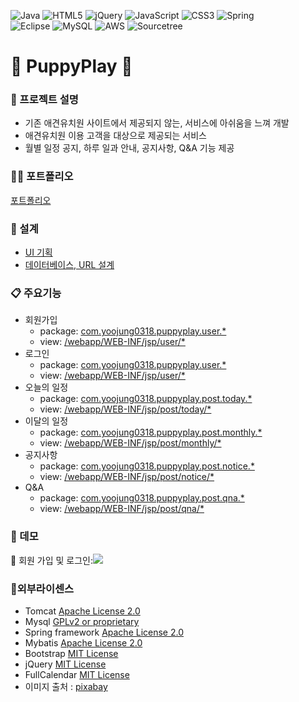 ![Java](https://img.shields.io/badge/java-%23ED8B00.svg?style=for-the-badge&logo=java&logoColor=white)
![HTML5](https://img.shields.io/badge/html5-%23E34F26.svg?style=for-the-badge&logo=html5&logoColor=white)
![jQuery](https://img.shields.io/badge/jquery-%230769AD.svg?style=for-the-badge&logo=jquery&logoColor=white)
![JavaScript](https://img.shields.io/badge/javascript-%23323330.svg?style=for-the-badge&logo=javascript&logoColor=%23F7DF1E)
![CSS3](https://img.shields.io/badge/css3-%231572B6.svg?style=for-the-badge&logo=css3&logoColor=white)
![Spring](https://img.shields.io/badge/spring-%236DB33F.svg?style=for-the-badge&logo=spring&logoColor=white)  
![Eclipse](https://img.shields.io/badge/Eclipse-FE7A16.svg?style=for-the-badge&logo=Eclipse&logoColor=white)
![MySQL](https://img.shields.io/badge/mysql-%2300f.svg?style=for-the-badge&logo=mysql&logoColor=white)
![AWS](https://img.shields.io/badge/AWS-%23FF9900.svg?style=for-the-badge&logo=amazon-aws&logoColor=white)
![Sourcetree](https://img.shields.io/badge/sourcetree-0052CC.svg?style=for-the-badge&logo=java&logoColor=white)
 
# 🐶 PuppyPlay 🙋

### 📢 프로젝트 설명
* 기존 애견유치원 사이트에서 제공되지 않는, 서비스에 아쉬움을 느껴 개발
* 애견유치원 이용 고객을 대상으로 제공되는 서비스
* 월별 일정 공지, 하루 일과 안내, 공지사항, Q&A 기능 제공

### 👩‍🏫 포트폴리오
[포트폴리오](https://github.com/yoojung0318/PuppyPlay/blob/master/puppyplay_portpolio.pdf)

### 📐 설계
* [UI 기획](https://ovenapp.io/view/77ilGaNHK16r9C87JIIWvV15iyX97YFo/)
* [데이터베이스, URL 설계](https://docs.google.com/spreadsheets/d/16qbpdO0wXlZNuEjt_IJBt4AOWvxPrsJkdOZOYPA2Zeo/edit#gid=0)

### 📋 주요기능
* 회원가입
  * package: [com.yoojung0318.puppyplay.user.*](https://github.com/yoojung0318/PuppyPlay/tree/master/src/main/java/com/yoojung0318/puppyplay/user)
  * view: [/webapp/WEB-INF/jsp/user/*](https://github.com/yoojung0318/PuppyPlay/tree/master/src/main/webapp/WEB-INF/jsp/user)
* 로그인
  * package: [com.yoojung0318.puppyplay.user.*](https://github.com/yoojung0318/PuppyPlay/tree/master/src/main/java/com/yoojung0318/puppyplay/user)
  * view: [/webapp/WEB-INF/jsp/user/*](https://github.com/yoojung0318/PuppyPlay/tree/master/src/main/webapp/WEB-INF/jsp/user)
* 오늘의 일정
  * package: [com.yoojung0318.puppyplay.post.today.*](https://github.com/yoojung0318/PuppyPlay/tree/master/src/main/java/com/yoojung0318/puppyplay/post/today)
   * view: [/webapp/WEB-INF/jsp/post/today/*](https://github.com/yoojung0318/PuppyPlay/tree/master/src/main/webapp/WEB-INF/jsp/post/today)
* 이달의 일정
  * package: [com.yoojung0318.puppyplay.post.monthly.*](https://github.com/yoojung0318/PuppyPlay/tree/master/src/main/java/com/yoojung0318/puppyplay/post/monthly)
  * view: [/webapp/WEB-INF/jsp/post/monthly/*](https://github.com/yoojung0318/PuppyPlay/tree/master/src/main/webapp/WEB-INF/jsp/post/monthly)
* 공지사항
  * package: [com.yoojung0318.puppyplay.post.notice.*](https://github.com/yoojung0318/PuppyPlay/tree/master/src/main/java/com/yoojung0318/puppyplay/post/notice)
  * view: [/webapp/WEB-INF/jsp/post/notice/*](https://github.com/yoojung0318/PuppyPlay/tree/master/src/main/webapp/WEB-INF/jsp/post/notice)
* Q&A
  * package: [com.yoojung0318.puppyplay.post.qna.*](https://github.com/yoojung0318/PuppyPlay/tree/master/src/main/java/com/yoojung0318/puppyplay/post/qna)
  * view: [/webapp/WEB-INF/jsp/post/qna/*](https://github.com/yoojung0318/PuppyPlay/tree/master/src/main/java/com/yoojung0318/puppyplay/post/qna)
  
### 🎥 데모
  📃  회원 가입 및 로그인:<img src="https://github.com/yoojung0318/PuppyPlay/blob/master/signin%2Csignup.gif"/>
    

### 📌외부라이센스
- Tomcat [Apache License 2.0](https://www.apache.org/licenses/LICENSE-2.0)
- Mysql [GPLv2 or proprietary](https://www.gnu.org/licenses/gpl-3.0.html)
- Spring framework [Apache License 2.0](https://www.apache.org/licenses/LICENSE-2.0)
- Mybatis [Apache License 2.0](https://www.apache.org/licenses/LICENSE-2.0)
- Bootstrap [MIT License](https://opensource.org/licenses/MIT)
- jQuery [MIT License](https://opensource.org/licenses/MIT)
- FullCalendar [MIT License](https://opensource.org/licenses/MIT)
- 이미지 출처 : [pixabay](https://pixabay.com/ko/)
